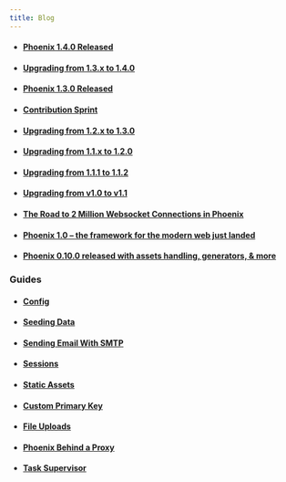 ```yaml
---
title: Blog
---
```


- #### [Phoenix 1.4.0 Released](/blog/phoenix-1-4-0-released)
- #### [Upgrading from 1.3.x to 1.4.0](/blog/upgrading-from-13x-to-140)
- #### [Phoenix 1.3.0 Released](/blog/phoenix-1-3-0-released)
- #### [Contribution Sprint](/blog/contribution-sprint)
- #### [Upgrading from 1.2.x to 1.3.0](/blog/upgrading-from-120-to-130)
- #### [Upgrading from 1.1.x to 1.2.0](/blog/upgrading-from-11x-to-120)
- #### [Upgrading from 1.1.1 to 1.1.2](/blog/upgrading-from-111-to-112)
- #### [Upgrading from v1.0 to v1.1](/blog/upgrading-from-v10-to-v11)
- #### [The Road to 2 Million Websocket Connections in Phoenix](/blog/the-road-to-2-million-websocket-connections)
- #### [Phoenix 1.0 – the framework for the modern web just landed](/blog/phoenix-10-the-framework-for-the-modern-web-just-landed)
- #### [Phoenix 0.10.0 released with assets handling, generators, &amp; more](/blog/phoenix-0100-released-with-assets-handling-generat)



### Guides
- #### [Config](/blog/config)
- #### [Seeding Data](/blog/seeding-data)
- #### [Sending Email With SMTP](/blog/sending-email-with-smtp)
- #### [Sessions](/blog/sessions)
- #### [Static Assets](/blog/static-assets)
- #### [Custom Primary Key](/blog/custom-primary-key)
- #### [File Uploads](/blog/file-uploads)
- #### [Phoenix Behind a Proxy](/blog/phoenix-behind-a-proxy)
- #### [Task Supervisor](/blog/task-supervisor)
